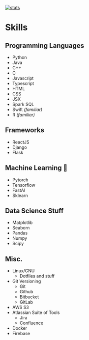 [![stats](https://github-readme-stats.vercel.app/api?username=brsca&count_private=true&show_icons=true&theme=gruvbox)](https://github.com/anuraghazra/github-readme-stats)

# Skills
## Programming Languages
- Python
- Java
- C++
- C
- Javascript
- Typescript
- HTML
- CSS 
- JSX
- Spark SQL
- Swift *(familiar)*
- R *(familiar)*

## Frameworks
- ReactJS
- Django
- Flask

## Machine Learning 🤖
- Pytorch
- Tensorflow
- FastAI
- Sklearn

## Data Science Stuff
- Matplotlib
- Seaborn
- Pandas
- Numpy
- Scipy

## Misc.
- Linux/GNU
  - Dotfiles and stuff
- Git Versioning
  - Git
  - Github
  - Bitbucket
  - GitLab
- AWS S3
- Atlassian Suite of Tools
  - Jira
  - Confluence  
- Docker
- Firebase
 
